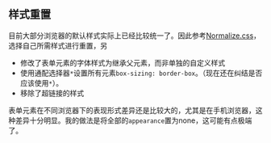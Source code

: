 ## 样式重置
目前大部分浏览器的默认样式实际上已经比较统一了。因此参考[Normalize.css](https://github.com/necolas/normalize.css)，选择自己所需样式进行重置，另
* 修改了表单元素的字体样式为继承父元素，而非单独的自定义样式
* 使用通配选择器`*`设置所有元素`box-sizing: border-box`。（现在还在纠结是否应该使用`*`）。
* 移除了超链接的样式

表单元素在不同浏览器下的表现形式差异还是比较大的，尤其是在手机浏览器，这种差异十分明显。我的做法是将全部的`appearance`置为none，这可能有点极端了。